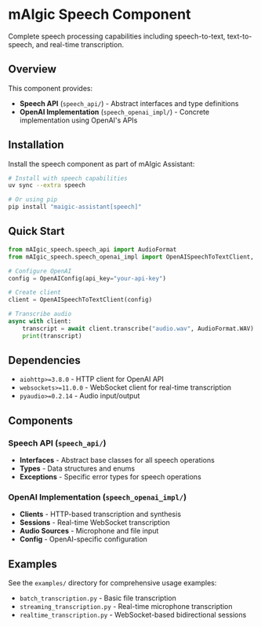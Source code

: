 # mAIgic Speech Component

Complete speech processing capabilities including speech-to-text, text-to-speech, and real-time transcription.

## Overview

This component provides:
- **Speech API** (`speech_api/`) - Abstract interfaces and type definitions
- **OpenAI Implementation** (`speech_openai_impl/`) - Concrete implementation using OpenAI's APIs

## Installation

Install the speech component as part of mAIgic Assistant:

```bash
# Install with speech capabilities
uv sync --extra speech

# Or using pip
pip install "maigic-assistant[speech]"
```

## Quick Start

```python
from mAIgic_speech.speech_api import AudioFormat
from mAIgic_speech.speech_openai_impl import OpenAISpeechToTextClient, OpenAIConfig

# Configure OpenAI
config = OpenAIConfig(api_key="your-api-key")

# Create client
client = OpenAISpeechToTextClient(config)

# Transcribe audio
async with client:
    transcript = await client.transcribe("audio.wav", AudioFormat.WAV)
    print(transcript)
```

## Dependencies

- `aiohttp>=3.8.0` - HTTP client for OpenAI API
- `websockets>=11.0.0` - WebSocket client for real-time transcription  
- `pyaudio>=0.2.14` - Audio input/output

## Components

### Speech API (`speech_api/`)
- **Interfaces** - Abstract base classes for all speech operations
- **Types** - Data structures and enums 
- **Exceptions** - Specific error types for speech operations

### OpenAI Implementation (`speech_openai_impl/`)
- **Clients** - HTTP-based transcription and synthesis
- **Sessions** - Real-time WebSocket transcription
- **Audio Sources** - Microphone and file input
- **Config** - OpenAI-specific configuration

## Examples

See the `examples/` directory for comprehensive usage examples:
- `batch_transcription.py` - Basic file transcription
- `streaming_transcription.py` - Real-time microphone transcription
- `realtime_transcription.py` - WebSocket-based bidirectional sessions 